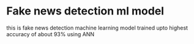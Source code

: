 # Fake news detection ml model
this is fake news detection machine learning model trained upto highest accuracy of about 93% using ANN
